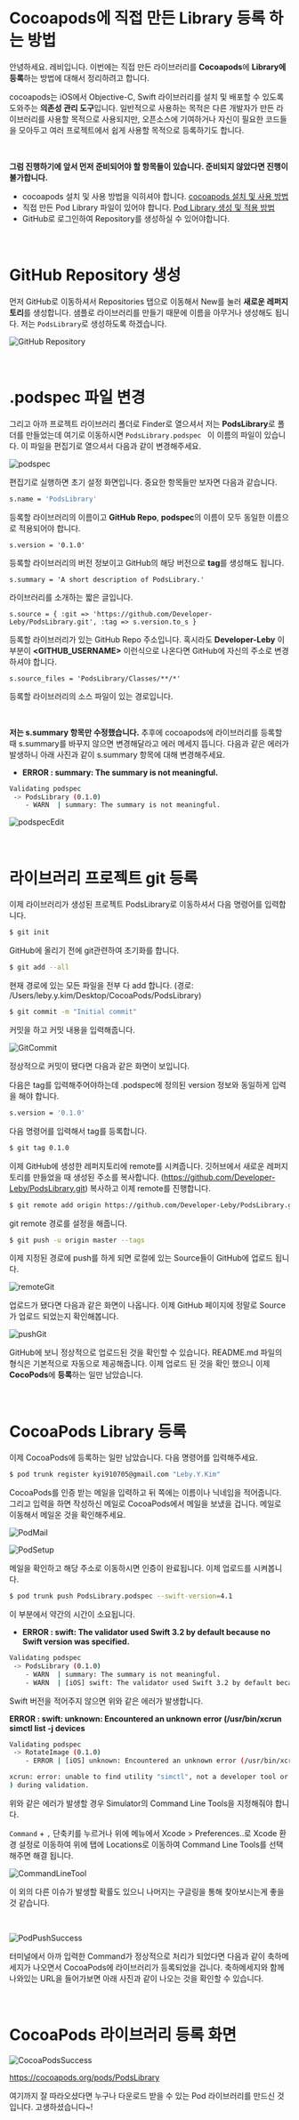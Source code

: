 # Cocoapods에 직접 만든 Library 등록 하는 방법

안녕하세요. 레비입니다. 이번에는 직접 만든 라이브러리를 **Cocoapods**에 **Library에** **등록**하는 방법에 대해서 정리하려고 합니다.

cocoapods는 iOS에서 Objective-C, Swift 라이브러리를 설치 및 배포할 수 있도록 도와주는 **의존성 관리 도구**입니다. 일반적으로 사용하는 목적은 다른 개발자가 만든 라이브러리를 사용할 목적으로 사용되지만, 오픈소스에 기여하거나 자신이 필요한 코드들을 모아두고 여러 프로젝트에서 쉽게 사용할 목적으로 등록하기도 합니다.

<br />

**그럼 진행하기에 앞서 먼저 준비되어야 할 항목들이 있습니다. 준비되지 않았다면 진행이 불가합니다.**

- cocoapods 설치 및 사용 방법을 익히셔야 합니다. [cocoapods 설치 및 사용 방법](http://www.developer-leby.kim/125)
- 직접 만든 Pod Library 파일이 있어야 합니다. [Pod Library 생성 및 적용 방법](http://www.developer-leby.kim/180)
- GitHub로 로그인하여 Repository를 생성하실 수 있어야합니다.

<br />

# GitHub Repository 생성

먼저 GitHub로 이동하셔서 Repositories 탭으로 이동해서 New를 눌러 **새로운 레퍼지토리**를 생성합니다. 샘플로 라이브러리를 만들기 때문에 이름을 아무거나 생성해도 됩니다. 저는 `PodsLibrary`로 생성하도록 하겠습니다.

![GitHub Repository](../resources/GitHub%20Repository.png)

<br />

# .podspec 파일 변경

그리고 아까 프로젝트 라이브러리 폴더로 Finder로 열으셔서 저는 **PodsLibrary**로 폴더를 만들었는데 여기로 이동하시면 `PodsLibrary.podspec ` 이 이름의 파일이 있습니다. 이 파일을 편집기로 열으셔서 다음과 같이 변경해주세요.

![podspec](../resources/podspec.png)

편집기로 실행하면 초기 설정 화면입니다. 중요한 항목들만 보자면 다음과 같습니다.

```bash
s.name = 'PodsLibrary'
```

등록할 라이브러리의 이름이고 **GitHub Repo**, **podspec**의 이름이 모두 동일한 이름으로 적용되어야 합니다.

```objc
s.version = '0.1.0'
```

등록할 라이브러리의 버전 정보이고 GitHub의 해당 버전으로 **tag**를 생성해도 됩니다.

```objc
s.summary = 'A short description of PodsLibrary.'
```

라이브러리를 소개하는 짧은 글입니다.

```objc
s.source = { :git => 'https://github.com/Developer-Leby/PodsLibrary.git', :tag => s.version.to_s }
```

등록할 라이브러리가 있는 GitHub Repo 주소입니다. 혹시라도 **Developer-Leby** 이 부분이 **<GITHUB_USERNAME>** 이런식으로 나온다면 GitHub에 자신의 주소로 변경하셔야 합니다.

```objc
s.source_files = 'PodsLibrary/Classes/**/*'
```

등록할 라이브러리의 소스 파일이 있는 경로입니다.

<br />

**저는 s.summary 항목만 수정했습니다.** 추후에 cocoapods에 라이브러리를 등록할 때 s.summary를 바꾸지 않으면 변경해달라고 에러 메세지 뜹니다. 다음과 같은 에러가 발생하니 아래 사진과 같이 s.summary 항목에 대해 변경해주세요.

- **ERROR : summary: The summary is not meaningful.**

~~~bash
Validating podspec
 -> PodsLibrary (0.1.0)
    - WARN  | summary: The summary is not meaningful.
~~~

![podspecEdit](../resources/podspecEdit.png)

<br />

# 라이브러리 프로젝트 git 등록

이제 라이브러리가 생성된 프로젝트 PodsLibrary로 이동하셔서 다음 명령어를 입력합니다.

~~~bash
$ git init
~~~

GitHub에 올리기 전에 git관련하여 초기화를 합니다.

~~~bash
$ git add --all
~~~

현재 경로에 있는 모든 파일을 전부 다 add 합니다. (경로: /Users/leby.y.kim/Desktop/CocoaPods/PodsLibrary)

~~~bash
$ git commit -m "Initial commit"
~~~

커밋을 하고 커밋 내용을 입력해줍니다.

![GitCommit](../resources/GitCommit.png)

정상적으로 커밋이 됐다면 다음과 같은 화면이 보입니다.

다음은 tag를 입력해주어야하는데 .podspec에 정의된 version 정보와 동일하게 입력을 해야 합니다.

~~~bash
s.version = '0.1.0'
~~~

다음 명령어를 입력해서 tag를 등록합니다.

~~~bash
$ git tag 0.1.0
~~~

이제 GitHub에 생성한 레퍼지토리에 remote를 시켜줍니다. 깃허브에서 새로운 레퍼지토리를 만들었을 때 생성된 주소를 복사합니다. (https://github.com/Developer-Leby/PodsLibrary.git) 복사하고 이제 remote를 진행합니다.

~~~bash
$ git remote add origin https://github.com/Developer-Leby/PodsLibrary.git
~~~

git remote 경로를 설정을 해줍니다.

~~~~bash
$ git push -u origin master --tags
~~~~

이제 지정된 경로에 push를 하게 되면 로컬에 있는 Source들이 GitHub에 업로드 됩니다.

![remoteGit](../resources/remoteGit.png)

업로드가 됐다면 다음과 같은 화면이 나옵니다. 이제 GitHub 페이지에 정말로 Source가 업로드 되었는지 확인해봅니다.

![pushGit](../resources/pushGit.png)

GitHub에 보니 정상적으로 업로드된 것을 확인할 수 있습니다. README.md 파일의 형식은 기본적으로 자동으로 제공해줍니다. 이제 업로드 된 것을 확인 했으니 이제 **CocoPods**에 **등록**하는 일만 남았습니다.

<br />

# CocoaPods Library 등록

이제 CocoaPods에 등록하는 일만 남았습니다. 다음 명령어를 입력해주세요.

~~~bash
$ pod trunk register kyi910705@gmail.com "Leby.Y.Kim"
~~~

CocoaPods를 인증 받는 메일을 입력하고 뒤 쪽에는 이름이나 닉네임을 적어줍니다. 그리고 입력을 하면 작성하신 메일로 CocoaPods에서 메일을 보냈을 겁니다. 메일로 이동해서 메일온 것을 확인해주세요.

![PodMail](../resources/PodMail.png)

![PodSetup](../resources/PodSetup.png)

메일을 확인하고 해당 주소로 이동하시면 인증이 완료됩니다. 이제 업로드를 시켜봅니다.

~~~bash
$ pod trunk push PodsLibrary.podspec --swift-version=4.1
~~~

이 부분에서 약간의 시간이 소요됩니다. 

- **ERROR : swift: The validator used Swift 3.2 by default because no Swift version was specified.**

~~~bash
Validating podspec
 -> PodsLibrary (0.1.0)
    - WARN  | summary: The summary is not meaningful.
    - WARN  | [iOS] swift: The validator used Swift 3.2 by default because no Swift version was specified. To specify a Swift version during validation, add the `swift_version` attribute in your podspec. Note that usage of the `--swift-version` parameter or a `.swift-version` file is now deprecated.
~~~

Swift 버전을 적어주지 않으면 위와 같은 에러가 발생합니다.

**ERROR : swift: unknown: Encountered an unknown error (/usr/bin/xcrun simctl list -j devices**

~~~bash
Validating podspec
 -> RotateImage (0.1.0)
    - ERROR | [iOS] unknown: Encountered an unknown error (/usr/bin/xcrun simctl list -j devices

xcrun: error: unable to find utility "simctl", not a developer tool or in PATH
) during validation.
~~~

위와 같은 에러가 발생할 경우 Simulator의 Command Line Tools을 지정해줘야 합니다. 

`Command` + `,` 단축키를 누르거나 위에 메뉴에서 Xcode > Preferences..로 Xcode 환경 설정로 이동하여 위에 탭에 Locations로 이동하여 Command Line Tools를 선택해주면 해결 됩니다.

![CommandLineTool](../resources/CommandLineTool.png)

이 외의 다른 이슈가 발생할 확률도 있으니 나머지는 구글링을 통해 찾아보시는게 좋을 것 같습니다.

<br />

![PodPushSuccess](../resources/PodPushSuccess.png)

터미널에서 아까 입력한 Command가 정상적으로 처리가 되었다면 다음과 같이 축하메세지가 나오면서 CocoaPods에 라이브러리가 등록되었을 겁니다.  축하메세지와 함께 나와있는 URL을 들어가보면 아래 사진과 같이 나오는 것을 확인할 수 있습니다.

<br />

# CocoaPods 라이브러리 등록 화면

![CocoaPodsSuccess](../resources/CocoaPodsSuccess.png)

https://cocoapods.org/pods/PodsLibrary 

여기까지 잘 따라오셨다면 누구나 다운로드 받을 수 있는 Pod 라이브러리를 만드신 것입니다. 고생하셨습니다~!